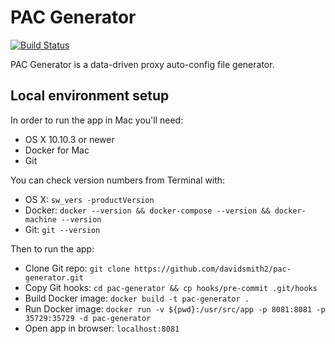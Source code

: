 # PAC Generator

[![Build Status](https://api.travis-ci.org/davidsmith2/pac-generator.svg)](https://travis-ci.org/davidsmith2/pac-generator)

PAC Generator is a data-driven proxy auto-config file generator.

## Local environment setup

In order to run the app in Mac you'll need:

* OS X 10.10.3 or newer
* Docker for Mac
* Git

You can check version numbers from Terminal with:

* OS X: `sw_vers -productVersion`
* Docker: `docker --version && docker-compose --version && docker-machine --version`
* Git: `git --version`

Then to run the app:

* Clone Git repo: `git clone https://github.com/davidsmith2/pac-generator.git`
* Copy Git hooks: `cd pac-generator && cp hooks/pre-commit .git/hooks`
* Build Docker image: `docker build -t pac-generator .`
* Run Docker image: `docker run -v ${pwd}:/usr/src/app -p 8081:8081 -p 35729:35729 -d pac-generator`
* Open app in browser: `localhost:8081`

